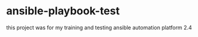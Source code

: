 # ansible-playbook-test
this project was for my training and testing ansible automation platform 2.4
